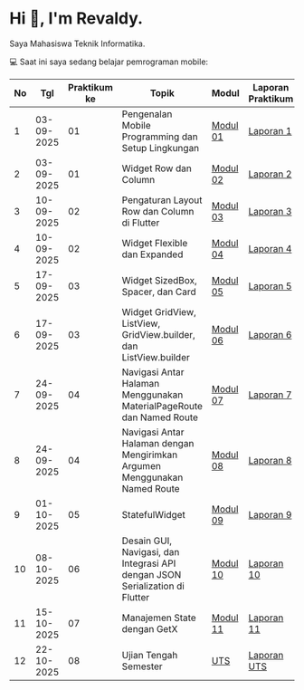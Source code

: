 # Hi 👋, I'm Revaldy.

Saya Mahasiswa Teknik Informatika.  

💻 Saat ini saya sedang belajar pemrograman mobile:

| No | Tgl        | Praktikum ke | Topik                                         | Modul    | Laporan Praktikum  |
|----|------------|--------------|-----------------------------------------------|----------|--------------------|
| 1  | 03-09-2025 | 01           | Pengenalan Mobile Programming dan Setup Lingkungan | [Modul 01](https://docs.google.com/document/d/1aVRJTNYvTpJY1oBlYQX1pxzbSQFfJ98n/edit?tab=t.0) | [Laporan 1](https://drive.google.com/file/d/1EnXLDvBne4YMZ78Gm2sjufKJOPlAA-nt/view?usp=drive_link) |
| 2  | 03-09-2025 | 01           | Widget Row dan Column                              | [Modul 02](https://docs.google.com/document/d/1bAyuU6jrKHtkA4Xj5qt7JtetDfKI22JQ/edit?tab=t.0) | [Laporan 2](https://drive.google.com/file/d/1WwtMGZrwaMHW3XM7swL07FRKUdH0kYNj/view?usp=drive_link) |
| 3  | 10-09-2025 | 02           | Pengaturan Layout Row dan Column di Flutter        | [Modul 03](https://drive.google.com/file/d/1gIgl7aoclgOV_NzmygZbeMh5IfxyfyRP/view?usp=sharing) | [Laporan 3](https://drive.google.com/file/d/1kYmOgSEIpQVfbM7mBKtSgTLYSiB_44dW/view) |
| 4  | 10-09-2025 | 02           | Widget Flexible dan Expanded                       | [Modul 04](https://drive.google.com/file/d/1mtCScd_vPk-hPPJ-4FVrpd8PFaecZS2z/view) | [Laporan 4](https://drive.google.com/file/d/1E3QaHPUqzl7rTpReQ3dZZBY8hIrnS3vV/view) |
| 5  | 17-09-2025 | 03           | Widget SizedBox, Spacer, dan Card                  | [Modul 05](https://drive.google.com/file/d/1cVl9qzwmJ1fy4ZU1NfBjXaTaYjDmRkBa/view) | [Laporan 5](https://drive.google.com/file/d/1BWmuLUv9lMDHRO-vFqg5-xiEta-ZT6i9/view) |
| 6  | 17-09-2025 | 03           | Widget GridView, ListView, GridView.builder, dan ListView.builder | [Modul 06](https://drive.google.com/file/d/1AuNC4Di23vbN-_c1wO1iCDbLTl5g06JU/view) | [Laporan 6](https://drive.google.com/file/d/1trhs2lQZQDCE0xmcqeOZV77j9v2GMvel/view) |
| 7  | 24-09-2025 | 04           | Navigasi Antar Halaman Menggunakan MaterialPageRoute dan Named Route  | [Modul 07](https://drive.google.com/file/d/1FL0RlUBs1ge5TwTdgPA2wp605XfkB7oV/view) | [Laporan 7](https://drive.google.com/file/d/1z8tFxaOW_22tXzwErpVpVazZ76hFdJjQ/view) |
| 8  | 24-09-2025 | 04           | Navigasi Antar Halaman dengan Mengirimkan Argumen Menggunakan Named Route | [Modul 08](https://drive.google.com/file/d/10KMwv9Al60bD8qIRRBTVpdEmX8r6VcGl/view) | [Laporan 8](https://drive.google.com/file/d/1tE5FF1E-5gr9TTRaojHHLN_S1tzO3iKG/view) |
| 9  | 01-10-2025 | 05           | StatefulWidget                                     | [Modul 09](https://drive.google.com/file/d/1hMW8jVZg5sbH-9a0eH6hbaKgkREEBp1W/view) | [Laporan 9](https://drive.google.com/file/d/1nZJaRye1FYy7xoelCvitk-mblzZYxiJh/view) |
| 10  | 08-10-2025 | 06           | Desain GUI, Navigasi, dan Integrasi API dengan JSON Serialization di Flutter | [Modul 10](https://drive.google.com/file/d/1mNyeNX-Kxq4mDLLlsy5vAG86iib2189C/view) | [Laporan 10](https://drive.google.com/file/d/17yI3GUQsHZ7LjBA_MU7VOVk4yxPlcIqf/view?usp=drive_link) |
| 11  | 15-10-2025 | 07           | Manajemen State dengan GetX                       | [Modul 11](https://drive.google.com/file/d/18nrQDSmyMYEAAwJPGCxjoEeNe9hIA0Zp/view) | [Laporan 11](https://drive.google.com/file/d/1k5yPMC9NBR-TCvyG3qd6IqgSge81T5rs/view) |
| 12  | 22-10-2025 | 08           | Ujian Tengah Semester                | [UTS](https://drive.google.com/file/d/1lOA5OdQpgvOYNBecJbM2edmYZb59NDT9/view) | [Laporan UTS](https://drive.google.com/file/d/19NqGlYjFdyujgiWXM6IeSByH9tmhTtbc/view?usp=drive_link) |
